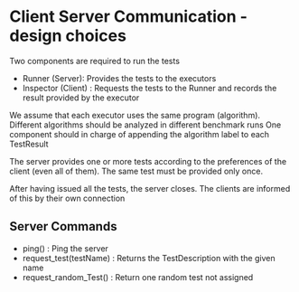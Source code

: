 # Client Server Communication - design choices

Two components are required to run the tests
- Runner (Server): Provides the tests to the executors
- Inspector (Client) : Requests the tests to the Runner and records the result provided by the executor

We assume that each executor uses the same program (algorithm).
Different algorithms should be analyzed in different benchmark runs
One component should in charge of appending the algorithm label to each TestResult

The server provides one or more tests according to
the preferences of the client (even all of them).
The same test must be provided only once.

After having issued all the tests, the server closes.
The clients are informed of this by their own connection

## Server Commands
- ping() : Ping the server
- request_test(testName) : Returns the TestDescription with the given name 
- request_random_Test() : Return one random test not assigned
